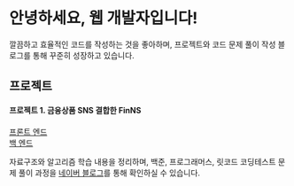 <h1>안녕하세요, 웹 개발자입니다!</h1>
<p>
    깔끔하고 효율적인 코드를 작성하는 것을 좋아하며, 프로젝트와 코드 문제 풀이 작성 블로그를 통해 
    꾸준히 성장하고 있습니다.
</p>

<h2>프로젝트</h2>
<ul style="list-style: none; padding: 0;">
<h4>프로젝트 1. 금융상품 SNS 결합한 FinNS</h4>
    <li><a href="https://github.com/dydrltk1379/KB_Project_FrontEnd">프론트 엔드</a></li>
    <li><a href="https://github.com/dydrltk1379/KB_project_Back">백 엔드</a></li>
</ul>

<p>
    자료구조와 알고리즘 학습 내용을 정리하며, 백준, 프로그래머스, 릿코드 코딩테스트 문제 풀이 과정을 
    <a href="https://zerobin-dev.tistory.com/">네이버 블로그</a>를 통해 확인하실 수 있습니다.
</p>
